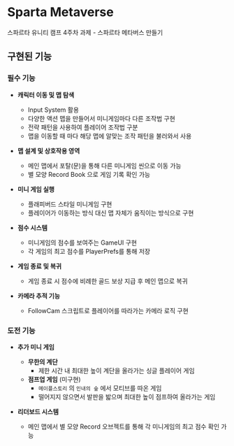 # Sparta Metaverse
스파르타 유니티 캠프 4주차 과제 - 스파르타 메타버스 만들기

## 구현된 기능

### 필수 기능

- **캐릭터 이동 및 맵 탐색**

  - Input System 활용
  - 다양한 액션 맵을 만들어서 미니게임마다 다른 조작법 구현
  - 전략 패턴을 사용하여 플레이어 조작법 구분
  - 맵을 이동할 때 마다 해당 맵에 알맞는 조작 패턴을 불러와서 사용
 
- **맵 설계 및 상호작용 영역**

  - 메인 맵에서 포탈(문)을 통해 다른 미니게임 씬으로 이동 가능
  - 별 모양 Record Book 으로 게임 기록 확인 가능
 
- **미니 게임 실행**

  - 플래피버드 스타일 미니게임 구현
  - 플레이어가 이동하는 방식 대신 맵 자체가 움직이는 방식으로 구현
 
- **점수 시스템**

  - 미니게임의 점수를 보여주는 GameUI 구현
  - 각 게임의 최고 점수를 PlayerPrefs를 통해 저장
 
- **게임 종료 및 복귀**

  - 게임 종료 시 점수에 비례한 골드 보상 지급 후 메인 맵으로 복귀
 
- **카메라 추적 기능**

  - FollowCam 스크립트로 플레이어를 따라가는 카메라 로직 구현
 
### 도전 기능

- **추가 미니 게임**

  - **무한의 계단**
    - 제한 시간 내 최대한 높이 계단을 올라가는 싱글 플레이어 게임
  - **점프업 게임** (미구현)
    - `메이플스토리` 의 `인내의 숲` 에서 모티브를 따온 게임
    - 떨어지지 않으면서 발판을 밟으며 최대한 높이 점프하여 올라가는 게임
   
- **리더보드 시스템**

  - 메인 맵에서 별 모양 Record 오브젝트를 통해 각 미니게임의 최고 점수 확인 가능
    
